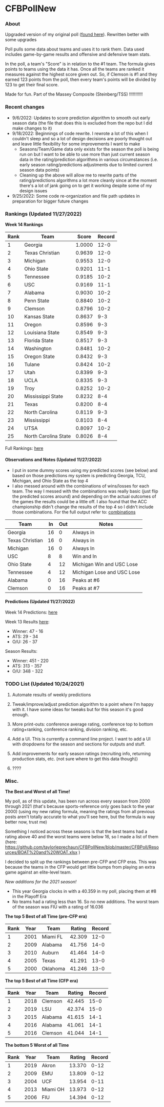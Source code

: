 # CFBPollNew

### About

Upgraded version of my original poll ([found here](https://github.com/taylorleprechaun/CFBPoll)).  Rewritten better with some upgrades

Poll pulls some data about teams and uses it to rank them.  Data used includes game-by-game results and offensive and defensive team stats.

In the poll, a team's "Score" is in relation to the #1 team.  The formula gives points to teams using the data it has.  Once all the teams are ranked it measures against the highest score given out.  So, if Clemson is #1 and they earned 123 points from the poll, then every team's points will be divided by 123 to get their final score.

Made for fun.  Part of the Massey Composite (Steinberg/TSS) !!!!!!!!!!!

### Recent changes

* 9/6/2022: Updates to score prediction algorithm to smooth out early season data (the file that does this is excluded from the repo but I did make changes to it)
* 9/18/2022: Beginnings of code rewrite. I rewrote a lot of this when I couldn't sleep and so a lot of design decisions are poorly thought out and leave little flexibility for some improvements I want to make
    * Seasons/Team/Game data only exists for the season the poll is being run on but I want to be able to use more than just current season data in the rating/prediction algorithms in various circumstances (i.e. early season rating/predictions adjustments due to limited current season data points)
	* Cleaning up the above will allow me to rewrite parts of the rating/predictions algorithms a lot more cleanly since at the moment there's a lot of jank going on to get it working despite some of my design issues
* 9/25/2022: Some code re-organization and file path updates in preparation for bigger future changes

### Rankings (Updated 11/27/2022)

**Week 14 Rankings**

Rank | Team | Score | Record
---|---|---|---
1 | Georgia | 1.0000 | 12-0
2 | Texas Christian | 0.9639 | 12-0
3 | Michigan | 0.9553 | 12-0
4 | Ohio State | 0.9201 | 11-1
5 | Tennessee | 0.9185 | 10-2
6 | USC | 0.9169 | 11-1
7 | Alabama | 0.9030 | 10-2
8 | Penn State | 0.8840 | 10-2
9 | Clemson | 0.8796 | 10-2
10 | Kansas State | 0.8637 | 9-3
11 | Oregon | 0.8596 | 9-3
12 | Louisiana State | 0.8549 | 9-3
13 | Florida State | 0.8517 | 9-3
14 | Washington | 0.8481 | 10-2
15 | Oregon State | 0.8432 | 9-3
16 | Tulane | 0.8424 | 10-2
17 | Utah | 0.8399 | 9-3
18 | UCLA | 0.8335 | 9-3
19 | Troy | 0.8252 | 10-2
20 | Mississippi State | 0.8232 | 8-4
21 | Texas | 0.8200 | 8-4
22 | North Carolina | 0.8119 | 9-3
23 | Mississippi | 0.8103 | 8-4
24 | UTSA | 0.8097 | 10-2
25 | North Carolina State | 0.8026 | 8-4

Full Rankings: [here](https://github.com/taylorleprechaun/CFBPollNew/blob/main/CFBPoll/PreviousPolls/2022/2022-Week%2014.md)

#### Observations and Notes (Updated 11/27/2022)

* I put in some dummy scores using my predicted scores (see below) and based on those predictions my system is predicting Georgia, TCU, Michigan, and Ohio State as the top 4
* I also messed around with the combinations of wins/losses for each team.  The way I messed with the combinations was really basic (just flip the predicted scores around) and depending on the actual outcomes of the games the results could be a little off.  I also found that the ACC championship didn't change the results of the top 4 so I didn't include those combinations.  For the full output refer to: [combinations](https://github.com/taylorleprechaun/CFBPollNew/blob/main/CFBPoll/PreviousPolls/2022/2022-Week%2014%20Scenarios.xlsx)

Team | In | Out | Notes
---|---|---|---
Georgia | 16 | 0 | Always in
Texas Christian | 16 | 0 | Always in
Michigan | 16 | 0 | Always In
USC | 8 | 8 | Win and In
Ohio State | 4 | 12 | Michigan Win and USC Lose
Tennessee | 4 | 12 | Michigan Lose and USC Lose
Alabama | 0 | 16 | Peaks at #6
Clemson | 0 | 16 | Peaks at #7

#### Predictions (Updated 11/27/2022)

Week 14 Predictions: [here](https://github.com/taylorleprechaun/CFBPollNew/blob/main/CFBPoll/PreviousPolls/2022/Predictions/2022-Week%2014.md)

Week 13 Results [here](https://github.com/taylorleprechaun/CFBPollNew/blob/main/CFBPoll/PreviousPolls/2022/Predictions/2022-Week%2013.md):
* Winner: 47 - 16
* ATS: 29 - 34
* O/U: 26 - 37

Season Results:
* Winner: 451 - 220
* ATS: 313 - 357
* O/U: 348 - 322
 
### TODO List (Updated 10/24/2021)

1. Automate results of weekly predictions

2. Tweak/improve/adjust prediction algorithm to a point where I'm happy with it.  I have some ideas for tweaks but for this season it's good enough.

3. More print-outs: conference average rating, conference top to bottom rating+ranking, conference ranking, division ranking, etc.

4. Add a UI.  This is currently a command line project.  I want to add a UI with dropdowns for the season and sections for outputs and stuff.
	
5. Add improvements for early season ratings (recruiting info, returning production stats, etc. (not sure where to get this data though))

6. ????

### Misc.

**The Best and Worst of all Time!**

My poll, as of this update, has been run across every season from 2000 through 2021 (that's because sports-reference only goes back to the year 2000) (using my new rating formula, meaning the ratings from all previous posts aren't totally accurate to what you'll see here, but the formula is way better now, trust me)

Something I noticed across these seasons is that the best teams had a rating above 40 and the worst teams were below 16, so I made a list of them (here: https://github.com/taylorleprechaun/CFBPollNew/blob/master/CFBPoll/Resources/BOAT%20and%20WOAT.xlsx )

I decided to split up the rankings between pre-CFP and CFP eras.  This was because the teams in the CFP would get little bumps from playing an extra game against an elite-level team.

*New additions for the 2021 season!*

* This year Georgia clocks in with a 40.359 in my poll, placing them at #8 in the Playoff Era
* No teams had a rating less than 16.  So no new additions.  The worst team of the season was FIU with a rating of 16.036

**The top 5 Best of all Time (pre-CFP era)**

Rank | Year | Team | Rating | Record
---|---|---|---|---
1 | 2001 | Miami FL | 42.309 | 12-0
2 | 2009 | Alabama | 41.756 | 14-0
3 | 2010 | Auburn | 41.464 | 14-0
4 | 2005 | Texas | 41.291 | 13-0
5 | 2000 | Oklahoma | 41.246 | 13-0

**The top 5 Best of all Time (CFP era)**

Rank | Year | Team | Rating | Record
---|---|---|---|---
1 | 2018 | Clemson | 42.445 | 15-0
2 | 2019 | LSU | 42.374 | 15-0
3 | 2015 | Alabama | 41.615 | 14-1
4 | 2016 | Alabama | 41.061 | 14-1
5 | 2016 | Clemson | 41.044 | 14-1

**The bottom 5 Worst of all Time**

Rank | Year | Team | Rating | Record
---|---|---|---|---
1 | 2019 | Akron | 13.370 | 0-12
2 | 2009 | EMU | 13.809 | 0-12
3 | 2004 | UCF | 13.954 | 0-11
4 | 2013 | Miami OH | 13.973 | 0-12
5 | 2006 | FIU | 14.394 | 0-12
